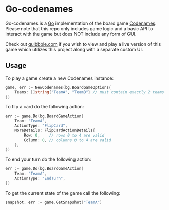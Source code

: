 # Go-codenames

Go-codenames is a [Go](https://golang.org) implementation of the board game [Codenames](https://boardgamegeek.com/boardgame/178900/codenames). Please note that this repo only includes game logic and a basic API to interact with the game but does NOT include any form of GUI.

Check out [quibbble.com](https://quibbble.com/codenames) if you wish to view and play a live version of this game which utilizes this project along with a separate custom UI.

## Usage

To play a game create a new Codenames instance:
```go
game, err := NewCodenames(bg.BoardGameOptions{
    Teams: []string{"TeamA", "TeamB"} // must contain exactly 2 teams
})
```

To flip a card do the following action:
```go
err := game.Do(bg.BoardGameAction{
    Team: "TeamA",
    ActionType: "FlipCard",
    MoreDetails: FlipCardActionDetails{
        Row: 0,    // rows 0 to 4 are valid
        Column: 0, // columns 0 to 4 are valid
    },
})
```

To end your turn do the following action:
```go
err := game.Do(bg.BoardGameAction{
    Team: "TeamA",
    ActionType: "EndTurn",
})
```

To get the current state of the game call the following:
```go
snapshot, err := game.GetSnapshot("TeamA")
```